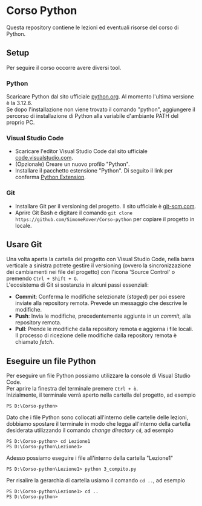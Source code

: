 # Corso Python
Questa repository contiene le lezioni ed eventuali risorse del corso di Python.

## Setup
Per seguire il corso occorre avere diversi tool.
### Python
Scaricare Python dal sito ufficiale [python.org](https://www.python.org/downloads/). Al momento l'ultima versione è la 3.12.6.<br>
Se dopo l'installazione non viene trovato il comando "python", aggiungere il percorso di installazione di Python alla variabile d'ambiante PATH del proprio PC.
### Visual Studio Code
- Scaricare l'editor Visual Studio Code dal sito ufficiale [code.visualstudio.com](https://code.visualstudio.com/Download).
- (Opzionale) Creare un nuovo profilo "Python".
- Installare il pacchetto estensione "Python". Di seguito il link per conferma [Python Extension](https://marketplace.visualstudio.com/items?itemName=ms-python.python).
### Git
- Installare Git per il versioning del progetto. Il sito ufficiale è [git-scm.com](https://git-scm.com/downloads).
- Aprire Git Bash e digitare il comando `git clone https://github.com/SimoneRover/Corso-python` per copiare il progetto in locale.

## Usare Git
Una volta aperta la cartella del progetto con Visual Studio Code, nella barra verticale a sinistra potrete gestire il versioning (ovvero la sincronizzazione dei cambiamenti nei file del progetto) con l'icona 'Source Control' o premendo `Ctrl + Shift + G`.<br>
L'ecosistema di Git si sostanzia in alcuni passi essenziali:
- **Commit**: Conferma le modifiche selezionate (*staged*) per poi essere inviate alla repository remota. Prevede un messaggio che descrive le modifiche.
- **Push**: Invia le modifiche, precedentemente aggiunte in un *commit*, alla repository remota.
- **Pull**: Prende le modifiche dalla repository remota e aggiorna i file locali. Il processo di ricezione delle modifiche dalla repository remota è chiamato *fetch*.

## Eseguire un file Python
Per eseguire un file Python possiamo utilizzare la console di Visual Studio Code.<br>
Per aprire la finestra del terminale premere `Ctrl + ò`.<br>
Inizialmente, il terminale verrà aperto nella cartella del progetto, ad esempio
```
PS D:\Corso-python>
```
Dato che i file Python sono collocati all'interno delle cartelle delle lezioni, dobbiamo spostare il terminale in modo che legga all'interno della cartella desiderata utilizzando il comando *change directory* `cd`, ad esempio
```
PS D:\Corso-python> cd Lezione1
PS D:\Corso-python\Lezione1>
```
Adesso possiamo eseguire i file all'interno della cartella "Lezione1"
```
PS D:\Corso-python\Lezione1> python 3_compito.py
```
Per risalire la gerarchia di cartella usiamo il comando `cd ..`, ad esempio
```
PS D:\Corso-python\Lezione1> cd ..
PS D:\Corso-python>
```